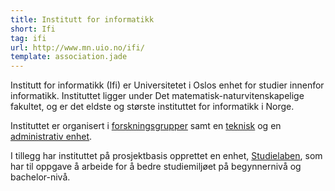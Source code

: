 ```yaml
---
title: Institutt for informatikk
short: Ifi
tag: ifi
url: http://www.mn.uio.no/ifi/
template: association.jade
---
```


Institutt for informatikk (Ifi) er Universitetet i Oslos enhet for studier innenfor informatikk. Instituttet ligger under Det matematisk-naturvitenskapelige fakultet, og er det eldste og største instituttet for informatikk i Norge.

Instituttet er organisert i [forskningsgrupper](http://www.mn.uio.no/ifi/forskning/grupper/) samt en [teknisk](http://www.mn.uio.no/ifi/om/organisasjon/it/) og en [administrativ enhet](http://www.mn.uio.no/ifi/om/organisasjon/adm/).

I tillegg har instituttet på prosjektbasis opprettet en enhet, [Studielaben](http://www.mn.uio.no/ifi/studier/ressurser/studielaben/index.html), som har til oppgave å arbeide for å bedre studiemiljøet på begynnernivå og bachelor-nivå.
